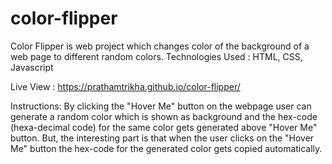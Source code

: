 # color-flipper
Color Flipper is web project which changes color of the background of a web page to different random colors.
Technologies Used : HTML, CSS, Javascript


Live View : https://prathamtrikha.github.io/color-flipper/

Instructions:
By clicking the "Hover Me" button on the webpage user can generate a random color which is shown as background and the hex-code (hexa-decimal code) for the same color gets generated above "Hover Me" button. But, the interesting part is that when the user clicks on the "Hover Me" button the hex-code for the generated color gets copied automatically.
